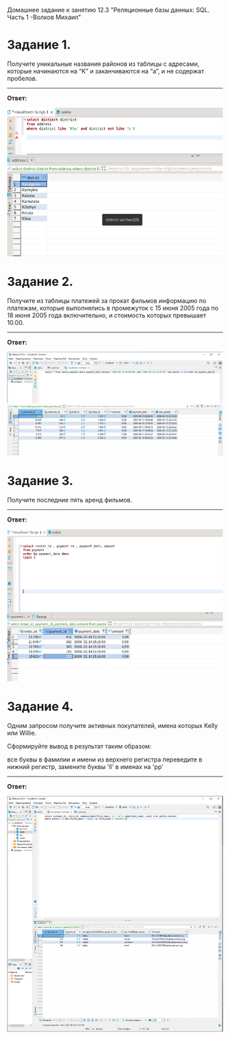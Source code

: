Домашнее задание к занятию 12.3 "Реляционные базы данных: SQL. Часть 1 -Волков Михаил"



# Задание 1.
Получите уникальные названия районов из таблицы с адресами, которые начинаются на “K” и заканчиваются на “a”, и не содержат пробелов.
___
**Ответ:**

![](https://github.com/VolkovMixail/12.3/blob/main/img/1.png)


# Задание 2.
Получите из таблицы платежей за прокат фильмов информацию по платежам, которые выполнялись в промежуток с 15 июня 2005 года по 18 июня 2005 года включительно, и стоимость которых превышает 10.00.
___
**Ответ:**

![](https://github.com/VolkovMixail/12.3/blob/main/12-3-21.png)
![](https://github.com/VolkovMixail/12.3/blob/main/12-3-22.png)


# Задание 3.
Получите последние пять аренд фильмов.
___
**Ответ:**

![](https://github.com/VolkovMixail/12.3/blob/main/img/3.png)


# Задание 4.
Одним запросом получите активных покупателей, имена которых Kelly или Willie.

Сформируйте вывод в результат таким образом:

все буквы в фамилии и имени из верхнего регистра переведите в нижний регистр,
замените буквы 'll' в именах на 'pp'
___
**Ответ:**

![](https://github.com/VolkovMixail/12.3/blob/main/img/12-3-4.png)
